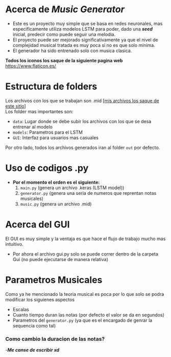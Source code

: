 # Acerca de *Music Generator*

- Este es un proyecto muy simple que se basa en redes neuronales, mas especificamente utiliza modelos LSTM para poder, dado una ***seed*** inicial, predecir como puede seguir una melodia.
- El proyecto puede ser mejorado significativamente ya que el nivel de complejidad musical tratada es muy poca si no es que solo  minima.
- El generador ha sido entrenado solo con musica clasica.


**Todos los iconos los saque de la siguiente pagina web** https://www.flaticon.es/

# Estructura de folders
Los archivos con los que se trabajan son .mid [[mis archivos los saque de este sitio](https://bitmidi.com/)]\
Los folder mas importantes son:

- `data`: Lugar donde se debe subir los archivos con los que se desa entrenar al modelo
- `models`: Parametros para el LSTM 
- `GUI`: Interfaz para usuarios mas casuales 

Por otro lado, todos los archivos generados iran al folder `out` por defecto.

# Uso de codigos .py
- **Por el momento el orden es el siguiente:**
  1. `main.py` (genera un archivo .keras (LSTM model))
  2. `generator.py` (genera una seria de numeros que reprentan notas musicales)
  3. `music.py` (genera un archivo .mid)

# Acerca del GUI 
El GUI es muy simple y la ventaja es que hace el flujo de trabajo mucho mas intuitivo.
- Por ahora el archivo gui.py solo se puede correr dentro de la carpeta Gui (no puede ejecutarse de manera relativa)
# Parametros Musicales 
Como ya he mencionado la teoria musical es poca por lo que solo se podra modificar los siguienes aspectos
- Escalas
- Cuanto tiempo duran las notas (por defecto el valor se da en segundos)
- Parametros del `generator.py` (ya que es el encargado de genrar la sequencia como tal)
### Como cambio la duracion de las notas? ###
-***Me canse de escribir xd***


<!--
# About *Music Generator*

- This is a super simple project that relies on neural networks, specifically using LSTM models to predict how a melody could continue given an initial seed.
- The project has a lot of room for improvement because the musical complexity it handles right now is quite low, if not downright basic.
- The generator has only been trained with classical music.

**All icons were taken from the following website:** https://www.flaticon.com/

# Folder Structure
The files we're working with are .mid files [[I got my files from this site](https://bitmidi.com/)].\
The most important folders are:

- `data`: This is where you need to upload the files you want to train the model with.
- `models`: Parameters for the LSTM model.
- `GUI`: User-friendly interface for more casual users.

Also, all the files generated will go to the `out` folder by default.

# How to Use the .py Files
- **For now, the order is as follows:**
  1. `main.py` (generates a .keras file (LSTM model))
  2. `generator.py` (produces a series of numbers representing musical notes)
  3. `music.py` (creates a .mid file)

# About the GUI
The GUI is really simple, but the advantage is that it makes the workflow much more intuitive.
- For now, the `gui.py` file can only be run from within the Gui folder (it can't be executed relatively).

# Musical Parameters
As I mentioned earlier, the music theory applied here is limited. As a result, you can only modify the following aspects:
- Scales
- How long the notes last (the default value is in seconds)
- Parameters in generator.py (since it's responsible for generating the actual sequence)
### How do I change the duration of the notes? ###
- ***I got tired of writing, lol!***
-->
